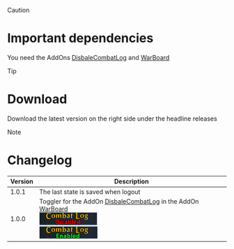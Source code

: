 > [!CAUTION]
> # Important dependencies
> You need the AddOns [DisbaleCombatLog](https://github.com/Makume/DisableCombatLog/tree/main) and [WarBoard](https://tools.idrinth.de/addons/warboard/)

> [!TIP]
> # Download
> Download the latest version on the right side under the headline releases

> [!NOTE]
> # Changelog
> 
> | Version  | Description |
> | ------------- | ------------- |
> | 1.0.1  | The last state is saved when logout |
> | 1.0.0  | Toggler for the AddOn [DisbaleCombatLog](https://github.com/Makume/DisableCombatLog/tree/main) in the AddOn [WarBoard](https://tools.idrinth.de/addons/warboard/) <br> ![](https://github.com/Makume/WarBoard_TogglerDisableCombatLog/blob/1323d2b0e5f7b8a786081f9b07e903e842f3cac5/Images/Disabled.png) <br>![](https://github.com/Makume/WarBoard_TogglerDisableCombatLog/blob/1323d2b0e5f7b8a786081f9b07e903e842f3cac5/Images/Enabled.png)|
